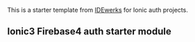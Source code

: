 This is a starter template from [IDEwerks](http://blog.idewerks.com) for Ionic auth projects.

## Ionic3 Firebase4 auth starter module



